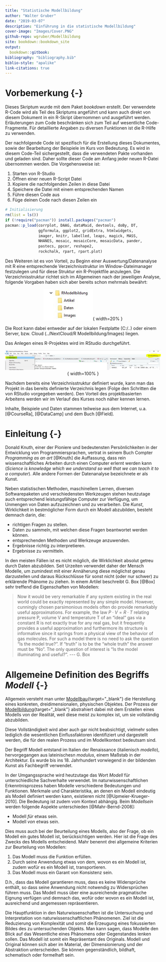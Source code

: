 ```yaml
---
title: "Statistische Modellbildung"
author: "Walter Gruber"
date: "2019-03-07"
description: "Einführung in die statistische Modellbildung"
cover-image: "Images/Cover.PNG"
github-repo: wgruber/Modellbildung
site: bookdown::bookdown_site
output:
  bookdown::gitbook:
bibliography: "bibliography.bib"
biblio-style: "apalike"
link-citations: true
---
```


# Vorbemerkung {-}

Dieses Skriptum wurde mit dem Paket *bookdown* erstellt. Der verwendete R-Code wird als Teil des Skriptums angeführt und kann auch direkt von diesem Dokument in ein R-Skript übernommen und ausgeführt werden. Erläuterungen zum Code beschränken sich zum Teil auf wesentliche Code-Fragmente. Für detaillierte Angaben zu diversen Funktionen ist die R-Hilfe zu verwenden.


Der nachfolgende Code ist spezifisch für die Erstellung dieses Dokumentes, sowie der Bearbeitung der Beispiele im Kurs von Bedeutung. Es wird in diesem Code-Teil sichergestellt, dass die verwendeten Pakte vorhanden und geladen sind. Daher sollte dieser Code am Anfang jeder neuen R-Datei übernommen werden. Die Vorgehensweise ist:

1. Starten von R-Studio
2. Öffnen einer neuen R-Script Datei
3. Kopiere die nachfolgenden Zeilen in diese Datei
4. Speichere die Datei mit einem entsprechenden Namen
5. Führe diesen Code aus
6. Füge deinen Code nach diesen Zeilen ein


```r
# Initialisierung
rm(list = ls())
if (!require("pacman")) install.packages("pacman")
pacman::p_load(corrplot, DAAG, dataMaid, devtools, doBy, DT, 
               ggformula, ggplot2, gridExtra, htmlwidgets, 
               imager, knitr, labelled, leaps, magick, MASS, 
               NHANES, mosaic, mosaicCore, mosaicData, pander,
               pastecs, ppcor, reshape2, 
               rockchalk, rpart, rpart.plot)
```

Des Weiteren ist es von Vorteil, zu Beginn einer Auswertung/Datenanalyse mit R eine entsprechende Verzeichnisstruktur im Window-Dateimanager festzulegen und für diese Struktur ein R-Projektfile anzulegen. Die Verzeichnisstruktur richtet sich im Allgemeinen nach der jeweiligen Analyse, folgende Vorgaben haben sich aber bereits schon mehrmals bewährt:

<center>

![Dateistruktur für R-Projekt](Images/Verzeichnisstruktur.JPG){ width=20% }

</center>

Die Root kann dabei entweder auf der lokalen Festplatte (C:/..) oder einem Server, bzw. Cloud (../NextCloud/R Modellbildung/Images) liegen.

Das Anlegen eines R-Projektes wird im RStudio durchgeführt.

<center>

![R-Projekt definieren](Images/Projektdefinieren.JPG){ width=100% }

</center>

Nachdem bereits eine Verzeichnisstruktur definiert wurde, kann man das Projekt in das bereits definierte Verzeichnis legen (Folge den Schritten die von RStudio vorgegeben werden). Den Vorteil des projektbasierten Arbeitens werden wir im Verlauf des Kurses noch näher kennen lernen.

Inhalte, Beispiele und Daten stammen teilweise aus dem Internet, u.a. [@CourseRa], [@DataCamp] und dem Buch [@Field].

# Einleitung {-}

Donald Knuth, einer der Pioniere und bedeutensten Persönlichkeiten in der Entwicklung von Programmiersprachen, vertrat in seinem Buch Compter *Programming as an art* [@Knuth] die Auffassung, dass rein wissenschaftliches Arbeiten durch einen Computer erlernt werden kann (*Science is knowledge which we understand so well that we can teach it to a computer*). Alle andere Formen der Datenanalyse bezeichnete er als Kunst.

Neben statistischen Methoden, maschinellem Lernen, diversen Softwarepaketen und verschiedensten Werkzeugen stehen heutzutage auch entsprechend leistungsfähige Computer zur Verfügung, um Unmengen von Daten aufzuzeichnen und zu verarbeiten. Die *Kunst*, Wirklichkeit in bestmöglicher Form durch ein Modell abzubilden, besteht demnach darin, die:

* richtigen Fragen zu stellen.
* Daten zu sammeln, mit welchen diese Fragen beantwortet werden können.
* entsprechenden Methoden und Werkzeuge anzuwenden.
* Ergebnisse richtig zu interpretieren.
* Ergebnisse zu vermitteln.

In den meisten Fällen ist es nicht möglich, die Wirklichkeit absolut getreu durch Daten abzubilden. Seit Urzeiten verwendet daher der Mensch Modelle, um zumindest mit einer Annäherung diese möglichst genau darzustellen und daraus Rückschlüsse für sonst nicht (oder nur schwer) zu erklärende Phänome zu ziehen. In einem Artilel beschreibt G. Box [@Box] sehr treffend die Eigenschaften von Modellen:

>Now it would be very remarkable if any system existing in the real world could be exactly represented by any simple model. However, cunningly chosen parsimonious models often do provide remarkably useful approximations. For example, the law $P \cdot V = R \cdot T$ relating pressure P, volume V and temperature T of an “ideal” gas via a constant R is not exactly true for any real gas, but it frequently provides a useful approximation and furthermore its structure is informative since it springs from a physical view of the behavior of gas molecules. For such a model there is no need to ask the question “Is the model true?”. If “truth” is to be the “whole truth” the answer must be “No”. The only question of interest is “Is the model illuminating and useful?”.
> --- G. Box

# Allgemeine Definition des Begriffs *Modell* {-}

Allgemein versteht man unter [Modellbau](https://de.wikipedia.org/wiki/Modellbau){target="_blank"} die Herstellung eines konkreten, dreidimensionalen, physischen Objektes. Der Prozess der [Modellbildung](https://de.wikipedia.org/wiki/Modell#Modellbildung){target="_blank"} abstrahiert dabei mit dem Erstellen eines Modells von der Realität, weil diese meist zu komplex ist, um sie vollständig abzubilden. 

Diese Vollständigkeit wird aber auch gar nicht beabsichtigt, vielmehr sollen lediglich die wesentlichen Einflussfaktoren identifiziert und dargestellt werden, die für den realen Prozess und im Modellkontext bedeutsam sind.

Der Begriff Modell entstand im Italien der Renaissance (italienisch *modello*), hervorgegangen aus lateinischesn *modulus*, einem Maßstab in der Architektur. Es wurde bis ins 18. Jahrhundert vorwiegend in der bildenden Kunst als Fachbegriff verwendet.

In der Umgangssprache wird heutzutage das Wort *Modell* für unterschiedliche Sachverhalte verwendet. Im naturwissenschaftlichen Erkenntnisprozess haben Modelle verschiedene Bedeutungen und Funktionen. Merkmale und Charakteristika, an denen ein Modell eindeutig als Modell definiert werden kann, existieren nicht [@Upmeier-Krueger-2010]. Die Bedeutung ist zudem vom Kontext abhängig. Beim *Modellsein* werden folgende Aspekte unterschieden [@Mahr-Bernd-2008]:

* Modell *für* etwas sein.
* Modell *von* etwas sein.

Dies muss auch bei der Beurteilung eines Modells, also der Frage, ob ein Modell ein gutes Modell ist, berücksichtigen werden. Hier ist die Frage des Zwecks des Modells entscheidend. Mahr benennt drei allgemeine Kriterien zur Beurteilung von Modellen: 

1. Das Modell muss die Funktion erfüllen.
2. Durch seine Anwendung etwas von dem, wovon es ein Modell ist, zudem wofür es ein Modell ist, transportieren.
3. Das Modell muss ein Garant von Konsistenz sein. 

D.h., dass das Modell garantieren muss, dass es keine Widersprüche enthält, so dass seine Anwendung nicht notwendig zu Widersprüchen führen muss. Das Modell muss über eine ausreichende pragmatische Eignung verfügen und demnach das, wofür oder wovon es ein Modell ist, ausreichend und angemessen repräsentieren.

Die Hauptfunktion in den Naturwissenschaften ist die Untersuchung und Interpretation von naturwissenschaftlichen Phänomenen. Ziel ist die Reduzierung von Komplexität und somit die Erzeugung eines fokussierten Bildes des zu untersuchenden Objekts. Man kann sagen, dass Modelle den Blick auf das Wesentliche eines Phänomens oder Gegenstandes lenken sollen. Das Modell ist somit ein Repräsentant des Originals. Modell und Original können sich aber im Material, der Dimensionierung und der Abstraktion unterscheiden. Sie können gegenständlich, bildhaft, schematisch oder formelhaft sein.


